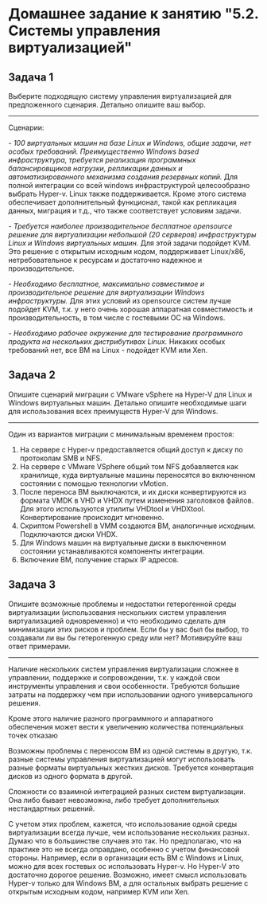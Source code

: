 # Домашнее задание к занятию "5.2. Системы управления виртуализацией"

## Задача 1 

Выберите подходящую систему управления виртуализацией для предложенного сценария. Детально опишите ваш выбор.

---
Сценарии:

_- 100 виртуальных машин на базе Linux и Windows, общие задачи, нет особых требований. Преимущественно Windows based инфраструктура, требуется реализация программных балансировщиков нагрузки, репликации данных и автоматизированного механизма создания резервных копий._  Для полной интеграции со всей windows инфраструктурой целесообразно выбрать Hyper-v. Linux также поддерживается. Кроме этого система обеспечивает дополнительный функционал, такой как репликация данных, миграция и т.д., что также соответствует условиям задачи.

_- Требуется наиболее производительное бесплатное opensource решение для виртуализации небольшой (20 серверов) инфраструктуры Linux и Windows виртуальных машин._  Для этой задачи подойдет KVM. Это решение с открытым исходным кодом, поддерживает Linux/x86, нетребовательное к ресурсам и достаточно надежное и производительное.

_- Необходимо бесплатное, максимально совместимое и производительное решение для виртуализации Windows инфраструктуры._ Для этих условий из opensource систем лучше подойдет KVM, т.к. у него очень хорошая аппаратная совместимость и производительность, в том числе с гостевыми ОС на Windows.

_- Необходимо рабочее окружение для тестирование программного продукта на нескольких дистрибутивах Linux._  Никаких особых требований нет, все ВМ на Linux - подойдет KVM или Xen.





## Задача 2

Опишите сценарий миграции с VMware vSphere на Hyper-V для Linux и Windows виртуальных машин. Детально опишите необходимые шаги для использования всех преимуществ Hyper-V для Windows.

---
Один из вариантов миграции с минимальным временем простоя:

1. На сервере с Hyper-v предоставляется общий доступ к диску по протоколам SMB и NFS.
2. На сервере с VMware VSphere общий том NFS добавляется как хранилище, куда виртуальные машины переносятся во включенном состоянии с помощью технологии vMotion.
3. После переноса ВМ выключаются, и их диски конвертируются из формата VMDK в VHD и VHDX путем изменения заголовков файлов. Для этого используются утилиты VHDtool и VHDXtool. Конвертирование происходит мгновенно.
4. Скриптом Powershell в VMM создаются ВМ, аналогичные исходным. Подключаются диски VHDX.
5. Для Windows машин на виртуальные диски в выключенном состоянии устанавливаются компоненты интеграции.
6. Включение ВМ, получение старых IP адресов.

## Задача 3 

Опишите возможные проблемы и недостатки гетерогенной среды виртуализации (использования нескольких систем управления виртуализацией одновременно) и что необходимо сделать для минимизации этих рисков и проблем. Если бы у вас был бы выбор, то создавали ли вы бы гетерогенную среду или нет? Мотивируйте ваш ответ примерами. 

---

Наличие нескольких систем управления виртуализации сложнее в управлении, поддержке и сопровождении, т.к. у каждой свои инструменты управления и свои особенности. Требуются большие затраты на поддержку чем при использовании одного универсального решения.

Кроме этого наличие разного программного и аппаратного обеспечения может вести к увеличению количества потенциальных точек отказаю

Возможны проблемы с переносом ВМ из одной системы в другую, т.к. разные системы управления виртуализацией могут использовать разные форматы виртуальных жестких дисков. Требуется конвертация дисков из одного формата в другой.

Сложности со взаимной интеграцией разных систем виртуализации. Она либо бывает невозможна, либо требует дополнительных нестандартных решений. 

С учетом этих проблем, кажется, что использование одной среды виртуализации всегда лучше, чем использование нескольких разных. Думаю что в большинстве случаев это так. Но предполагаю, что на практике это не всегда оправдано, особенно с учетом финансовой стороны. Например, если в организации есть ВМ с Windows и Linux, можно для всех гостевых ос использовать Hyper-v. Но Hyper-V это достаточно дорогое решение. Возможно, имеет смысл использовать Hyper-v только для Windows ВМ, а для остальных выбрать решение с открытым исходным кодом, например KVM или Xen.
